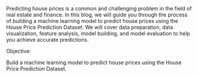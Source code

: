 Predicting house prices is a common and challenging problem in the field of real estate and finance. In this blog, we will guide you through the process of building a machine learning model to predict house prices using the House Price Prediction Dataset. We will cover data preparation, data visualization, feature analysis, model building, and model evaluation to help you achieve accurate predictions.


Objective:

Build a machine learning model to predict house prices using the House Price Prediction Dataset.
